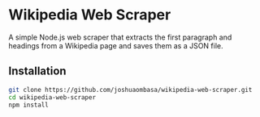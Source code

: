 # Wikipedia Web Scraper

A simple Node.js web scraper that extracts the first paragraph and headings from a Wikipedia page and saves them as a JSON file.

## Installation

```sh
git clone https://github.com/joshuaombasa/wikipedia-web-scraper.git
cd wikipedia-web-scraper
npm install
